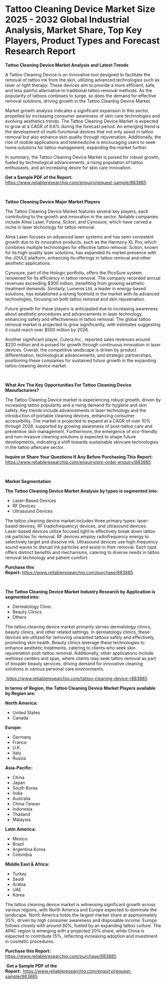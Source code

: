 <p><h1>Tattoo Cleaning Device Market Size 2025 - 2032 Global Industrial Analysis, Market Share, Top Key Players, Product Types and Forecast Research Report</h1></p><p><strong>Tattoo Cleaning Device Market Analysis and Latest Trends</strong></p>
<p><p>A Tattoo Cleaning Device is an innovative tool designed to facilitate the removal of tattoo ink from the skin, utilizing advanced technologies such as laser or light therapy. These devices aim to provide a more efficient, safe, and less painful alternative to traditional tattoo removal methods. As the popularity of tattoos continues to surge, so does the demand for effective removal solutions, driving growth in the Tattoo Cleaning Device Market.</p><p>Market growth analysis indicates a significant expansion in this sector, propelled by increasing consumer awareness of skin care technologies and evolving aesthetics trends. The Tattoo Cleaning Device Market is expected to grow at a CAGR of 8.6% during the forecast period. An emerging trend is the development of multi-functional devices that not only assist in tattoo removal but also enhance skin quality through rejuvenation. Additionally, the rise of mobile applications and telemedicine is encouraging users to seek home solutions for tattoo management, expanding the market further.</p><p>In summary, the Tattoo Cleaning Device Market is poised for robust growth, fueled by technological advancements, a rising population of tattoo enthusiasts, and an increasing desire for skin care innovation.</p></p>
<p><strong>Get a Sample PDF of the Report:&nbsp;</strong> <a href="https://www.reliableresearchiq.com/enquiry/request-sample/883885?utm_campaign=2282&utm_medium=2&utm_source=Github&utm_content=ia&utm_term=16042025&utm_id=tattoo-cleaning-device">https://www.reliableresearchiq.com/enquiry/request-sample/883885</a></p>
<p>&nbsp;</p>
<p><strong>Tattoo Cleaning Device Major Market Players</strong></p>
<p><p>The Tattoo Cleaning Device Market features several key players, each contributing to the growth and innovation in the sector. Notable companies include Alma Laser, Fotona, Sciton, and Cynosure, which have carved a niche in laser technology for tattoo removal.</p><p>Alma Laser focuses on advanced laser systems and has seen consistent growth due to its innovative products, such as the Harmony XL Pro, which combines multiple technologies for effective tattoo removal. Sciton, known for its high-quality laser solutions, has expanded its market presence with the JOULE platform, enhancing its offerings in tattoo removal and other aesthetic applications.</p><p>Cynosure, part of the Hologic portfolio, offers the PicoSure system, renowned for its efficiency in tattoo removal. The company recorded annual revenues exceeding $300 million, benefiting from growing aesthetic treatment demands. Similarly, Lumenis Ltd, a leader in energy-based solutions, has established a strong foothold in the market with its advanced technologies, focusing on both tattoo removal and skin rejuvenation. </p><p>Future growth for these players is anticipated due to increasing awareness about aesthetic procedures and advancements in laser technology, enhancing safety and effectiveness in tattoo removal. The global tattoo removal market is projected to grow significantly, with estimates suggesting it could reach over $500 million by 2026. </p><p>Another significant player, Cutera Inc., reported sales revenues around $220 million and is poised for growth through continuous innovation in laser devices. Overall, the competitive landscape is driven by product differentiation, technological advancements, and strategic partnerships, positioning these companies for sustained future growth in the expanding tattoo cleaning device market.</p></p>
<p>&nbsp;</p>
<p><strong>What Are The Key Opportunities For Tattoo Cleaning Device Manufacturers?</strong></p>
<p><p>The Tattoo Cleaning Device market is experiencing robust growth, driven by increasing tattoo popularity and a rising demand for hygiene and skin safety. Key trends include advancements in laser technology and the introduction of portable cleaning devices, enhancing consumer accessibility. The market is projected to expand at a CAGR of over 10% through 2028, supported by growing awareness of post-tattoo care and preventive skin management. Furthermore, the emergence of eco-friendly and non-invasive cleaning solutions is expected to shape future developments, indicating a shift towards sustainable skincare technologies in the tattoo aftercare sector.</p></p>
<p><strong>Inquire or Share Your Questions If Any Before Purchasing This Report:</strong> <a href="https://www.reliableresearchiq.com/enquiry/pre-order-enquiry/883885?utm_campaign=2282&utm_medium=2&utm_source=Github&utm_content=ia&utm_term=16042025&utm_id=tattoo-cleaning-device">https://www.reliableresearchiq.com/enquiry/pre-order-enquiry/883885</a></p>
<p>&nbsp;</p>
<p><strong>Market Segmentation</strong></p>
<p><strong>The Tattoo Cleaning Device Market Analysis by types is segmented into:</strong></p>
<p><ul><li>Laser-Based Devices</li><li>RF Devices</li><li>Ultrasound Devices</li></ul></p>
<p><p>The tattoo cleaning device market includes three primary types: laser-based devices, RF (radiofrequency) devices, and ultrasound devices. Laser-based devices utilize focused light to effectively break down tattoo ink particles for removal. RF devices employ radiofrequency energy to selectively target and dissolve ink. Ultrasound devices use high-frequency sound waves to disrupt ink particles and assist in their removal. Each type offers distinct benefits and mechanisms, catering to diverse needs in tattoo removal technology and patient comfort.</p></p>
<p><strong>Purchase this Report:&nbsp;</strong><a href="https://www.reliableresearchiq.com/purchase/883885?utm_campaign=2282&utm_medium=2&utm_source=Github&utm_content=ia&utm_term=16042025&utm_id=tattoo-cleaning-device">https://www.reliableresearchiq.com/purchase/883885</a></p>
<p>&nbsp;</p>
<p><strong>The Tattoo Cleaning Device Market Industry Research by Application is segmented into:</strong></p>
<p><ul><li>Dermatology Clinic</li><li>Beauty Clinics</li><li>Others</li></ul></p>
<p><p>The tattoo cleaning device market primarily serves dermatology clinics, beauty clinics, and other related settings. In dermatology clinics, these devices are utilized for removing unwanted tattoos safely and effectively, promoting skin health. Beauty clinics leverage these technologies to enhance aesthetic treatments, catering to clients who seek skin rejuvenation post-tattoo removal. Additionally, other applications include wellness centers and spas, where clients may seek tattoo removal as part of broader beauty services, driving demand for innovative cleaning solutions in various personal care environments.</p></p>
<p><a href="https://www.reliableresearchiq.com/tattoo-cleaning-device-r883885?utm_campaign=2282&utm_medium=2&utm_source=Github&utm_content=ia&utm_term=16042025&utm_id=tattoo-cleaning-device">&nbsp;https://www.reliableresearchiq.com/tattoo-cleaning-device-r883885</a></p>
<p><strong>In terms of Region, the Tattoo Cleaning Device Market Players available by Region are:</strong></p>
<p>
    <p> <strong> North America: </strong>
        <ul>
            <li>United States</li>
            <li>Canada</li>
        </ul>
        </p> 
    <p> <strong> Europe: </strong>
        <ul>
            <li>Germany</li>
            <li>France</li>
            <li>U.K.</li>
            <li>Italy</li>
            <li>Russia</li>
        </ul>
        </p> 
    <p> <strong> Asia-Pacific: </strong>
        <ul>
            <li>China</li>
            <li>Japan</li>
            <li>South Korea</li>
            <li>India</li>
            <li>Australia</li>
            <li>China Taiwan</li>
            <li>Indonesia</li>
            <li>Thailand</li>
            <li>Malaysia</li>
        </ul>
        </p> 
    <p> <strong> Latin America: </strong>
        <ul>
            <li>Mexico</li>
            <li>Brazil</li>
            <li>Argentina Korea</li>
            <li>Colombia</li>
        </ul>
        </p> 
    <p> <strong> Middle East & Africa: </strong>
        <ul>
            <li>Turkey</li>
            <li>Saudi</li>
            <li>Arabia</li>
            <li>UAE</li>
            <li>Korea</li>
        </ul>
    </p>
    </p>
<p><p>The tattoo cleaning device market is witnessing significant growth across various regions, with North America and Europe expected to dominate the landscape. North America holds the largest market share at approximately 35%, driven by high consumer awareness and disposable income. Europe follows closely with around 30%, fueled by an expanding tattoo culture. The APAC region is emerging with a projected 20% share, while China is expected to contribute 15%, reflecting increasing adoption and investment in cosmetic procedures.</p></p>
<p><strong>Purchase this Report: </strong><a href="https://www.reliableresearchiq.com/purchase/883885?utm_campaign=2282&utm_medium=2&utm_source=Github&utm_content=ia&utm_term=16042025&utm_id=tattoo-cleaning-device">https://www.reliableresearchiq.com/purchase/883885</a></p>
<p>&nbsp;<strong>Get a Sample PDF of the Report:&nbsp;&nbsp;</strong><a href="https://www.reliableresearchiq.com/enquiry/request-sample/883885?utm_campaign=2282&utm_medium=2&utm_source=Github&utm_content=ia&utm_term=16042025&utm_id=tattoo-cleaning-device">https://www.reliableresearchiq.com/enquiry/request-sample/883885</a></p>
<p><strong></strong></p>
<p><p></p><p></p><p></p></p>